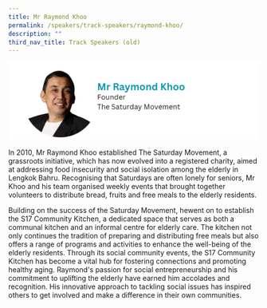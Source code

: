 ```yaml
---
title: Mr Raymond Khoo
permalink: /speakers/track-speakers/raymond-khoo/
description: ""
third_nav_title: Track Speakers (old)
---
```

<div style="display: flex; flex-wrap: wrap;">
  <div style="flex-basis: 100%; max-width: 100%;">
    <img alt="track speakers 1" src="/images/SpeakersPhoto/raymondkhoo.png">
  </div>
	</div>

In 2010, Mr Raymond Khoo established The Saturday Movement, a grassroots initiative, which has now evolved into a registered charity, aimed at addressing food insecurity and social isolation among the elderly in Lengkok Bahru. Recognising that Saturdays are often lonely for seniors, Mr Khoo and his team organised weekly events that brought together volunteers to distribute bread, fruits and free meals to the elderly residents. 
	
Building on the success of the Saturday Movement, hewent on to establish the S17 Community Kitchen, a dedicated space that serves as both a communal kitchen and an informal centre for elderly care. The kitchen not only continues the tradition of preparing and distributing free meals but also offers a range of programs and activities to enhance the well-being of the elderly residents. Through its social community events, the S17 Community Kitchen has become a vital hub for fostering connections and promoting healthy aging.
Raymond's passion for social entrepreneurship and his commitment to uplifting the elderly have earned him accolades and recognition. His innovative approach to tackling social issues has inspired others to get involved and make a difference in their own communities.